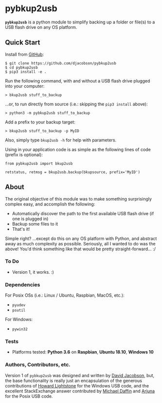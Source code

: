 # pybkup2usb

**`pybkup2usb`** is a python module to simplify backing up a folder or file(s) to a USB flash drive on any OS platform.

## Quick Start

Install from [GitHub](https://github.com/djacobson/pybkup2usb):
```
$ git clone https://github.com/djacobson/pybkup2usb
$ cd pybkup2usb
$ pip3 install -e .
```

Run the following command, with and without a USB flash drive plugged into your computer:
```
> bkup2usb stuff_to_backup
```

...or, to run directly from source (i.e.: skipping the ``pip3 install`` above):

```
> python3 -m pybkup2usb stuff_to_backup
```

Add a prefix to your backup target:

```
> bkup2usb stuff_to_backup -p MyID
```

Also, simply type ``bkup2usb -h`` for help with parameters.

Using in your application code is as simple as the following lines of code (prefix is optional):

```
from pybkup2usb import bkup2usb

retstatus, retmsg = bkup2usb.backup(bkupsource, prefix='MyID')
```

## About

The original objective of this module was to make something surprisingly complex easy, and accomplish the following:

- Automatically discover the path to the first available USB flash drive (if one is plugged in)
- Backup some files to it
- That's it!

Simple right? ...except do this on any OS platform with Python, and abstract away as much complexity as possible. Seriously, all I wanted to do was the above! You'd think something like that would be pretty straight-forward... :/

### To Do

- Version 1, it works. :)

### Dependencies

For Posix OSs (i.e.: Linux / Ubuntu, Raspbian, MacOS, etc.):

- ``pyudev``
- ``psutil``

For Windows:

- ``pywin32``

### Tests

- Platforms tested: **Python 3.6** on **Raspbian**, **Ubuntu 18.10**, **Windows 10**

### Authors, Contributors, etc.

Version 1 of `pybkup2usb` was designed and written by [David Jacobson](http://blog.jacobsonhome.com/), but, the base functionality is really just an encapsulation of the generous contributions of [Howard Lightstone](https://mail.python.org/pipermail/python-win32/2006-December/005406.html) for the Windows USB code, and the excellent StackExchange answer contributed by [Michael Daffin](https://unix.stackexchange.com/questions/294553/location-of-automounted-usb-devices) and [Arjuna](https://stackoverflow.com/questions/4273252/detect-inserted-usb-on-windows) for the Posix USB code.
